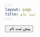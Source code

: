 ```yaml
---
layout: page
title: ثبت نام
---
```



<a href="https://survey.porsline.ir/s/C5XiVYq" target="_blank"><button class="btn" style="font-family: Vazirmatn; cursor: pointer;"><i class="fa fa-external-link" style="line-height: 22px; vertical-align: top"></i> &nbsp; پیش ثبت نام</button></a>